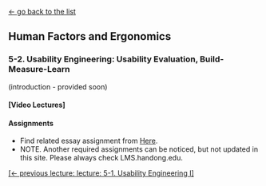 [← go back to the list](README.md)

## Human Factors and Ergonomics

### 5-2. Usability Engineering: Usability Evaluation, Build-Measure-Learn

(introduction - provided soon)

#### [Video Lectures]


#### Assignments
- Find related essay assignment from [Here](HFE_Essays.md).
- NOTE. Another required assignments can be noticed, but not updated in this site. Please always check LMS.handong.edu.



[[← previous lecture: lecture: 5-1. Usability Engineering I]](HFE05_1.md)